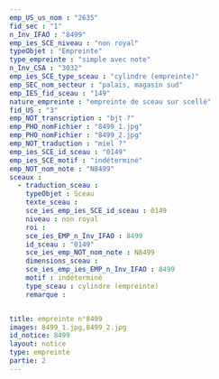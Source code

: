 ```yaml
---
emp_US_us_nom : "2635"
fid_sec : "1"
n_Inv_IFAO : "8499"
emp_ies_SCE_niveau : "non royal"
typeObjet : "Empreinte"
type_empreinte : "simple avec note"
n_Inv_CSA : "3032"
emp_ies_SCE_type_sceau : "cylindre (empreinte)"
emp_SEC_nom_secteur : "palais, magasin sud"
emp_IES_fid_sceau : "149"
nature_empreinte : "empreinte de sceau sur scellé"
fid_US : "3"
emp_NOT_transcription : "bjt ?"
emp_PHO_nomFichier : "8499_1.jpg"
emp_PHO_nomFichier : "8499_2.jpg"
emp_NOT_traduction : "miel ?"
emp_ies_SCE_id_sceau : "0149"
emp_ies_SCE_motif : "indéterminé"
emp_NOT_nom_note : "N8499"
sceaux :
  - traduction_sceau : 
    typeObjet : Sceau
    texte_sceau : 
    sce_ies_emp_ies_SCE_id_sceau : 0149
    niveau : non royal
    roi : 
    sce_ies_EMP_n_Inv_IFAO : 8499
    id_sceau : "0149"
    sce_ies_emp_NOT_nom_note : N8499
    dimensions_sceau : 
    sce_ies_emp_ies_EMP_n_Inv_IFAO : 8499
    motif : indéterminé
    type_sceau : cylindre (empreinte)
    remarque : 


title: empreinte n°8499
images: 8499_1.jpg,8499_2.jpg
id_notice: 8499
layout: notice
type: empreinte
partie: 2
---
```

